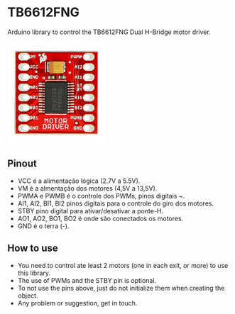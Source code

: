 # TB6612FNG
Arduino library to control the TB6612FNG Dual H-Bridge motor driver.

![TB6612FNG](/tb6612fng.jpg)

## Pinout
- VCC é a alimentação lógica (2.7V a 5.5V).
- VM é a almentação dos motores (4,5V a 13,5V).
- PWMA e PWMB é o controle dos PWMs, pinos digitais ~.
- AI1, AI2, BI1, BI2 pinos digitais para o controle do giro dos motores.
- STBY pino digital para ativar/desativar a ponte-H.
- AO1, AO2, BO1, BO2 é onde são conectados os motores.
- GND é o terra (-).

## How to use
- You need to control ate least 2 motors (one in each exit, or more) to use this library.
- The use of PWMs and the STBY pin is optional.
- To not use the pins above, just do not initialize them when creating the object.
- Any problem or suggestion, get in touch.
